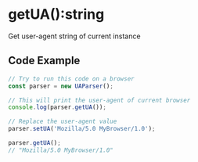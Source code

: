 # getUA():string

Get user-agent string of current instance

## Code Example

```js
// Try to run this code on a browser
const parser = new UAParser();

// This will print the user-agent of current browser
console.log(parser.getUA());

// Replace the user-agent value
parser.setUA('Mozilla/5.0 MyBrowser/1.0');

parser.getUA();
// "Mozilla/5.0 MyBrowser/1.0"
```